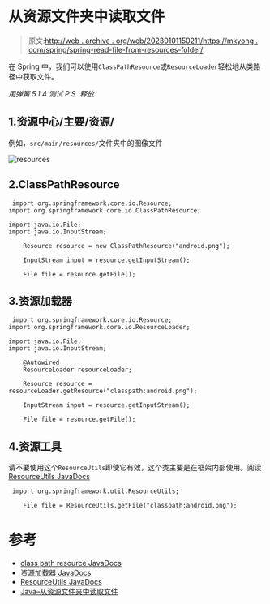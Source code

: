 # 从资源文件夹中读取文件

> 原文:[http://web . archive . org/web/20230101150211/https://mkyong . com/spring/spring-read-file-from-resources-folder/](http://web.archive.org/web/20230101150211/https://mkyong.com/spring/spring-read-file-from-resources-folder/)

在 Spring 中，我们可以使用`ClassPathResource`或`ResourceLoader`轻松地从类路径中获取文件。

*用弹簧 5.1.4 测试 P.S .释放*

## 1.资源中心/主要/资源/

例如，`src/main/resources/`文件夹中的图像文件

![resources](../Images/4c9f41af2a7b1e7f0cbf95ef7eb02329.png)

## 2.ClassPathResource

```
 import org.springframework.core.io.Resource;
import org.springframework.core.io.ClassPathResource;

import java.io.File;
import java.io.InputStream;

	Resource resource = new ClassPathResource("android.png");

	InputStream input = resource.getInputStream();

	File file = resource.getFile(); 
```

## 3.资源加载器

```
 import org.springframework.core.io.Resource;
import org.springframework.core.io.ResourceLoader;

import java.io.File;
import java.io.InputStream;

	@Autowired
    ResourceLoader resourceLoader;

	Resource resource = resourceLoader.getResource("classpath:android.png");

	InputStream input = resource.getInputStream();

	File file = resource.getFile(); 
```

## 4.资源工具

请不要使用这个`ResourceUtils`即使它有效，这个类主要是在框架内部使用。阅读 [ResourceUtils JavaDocs](http://web.archive.org/web/20221127035738/https://docs.spring.io/spring-framework/docs/current/javadoc-api/org/springframework/util/ResourceUtils.html)

```
 import org.springframework.util.ResourceUtils;

	File file = ResourceUtils.getFile("classpath:android.png"); 
```

# 参考

*   [class path resource JavaDocs](http://web.archive.org/web/20221127035738/https://docs.spring.io/spring/docs/current/javadoc-api/org/springframework/core/io/ClassPathResource.html)
*   [资源加载器 JavaDocs](http://web.archive.org/web/20221127035738/https://docs.spring.io/spring-framework/docs/current/javadoc-api/org/springframework/core/io/ResourceLoader.html)
*   [ResourceUtils JavaDocs](http://web.archive.org/web/20221127035738/https://docs.spring.io/spring-framework/docs/current/javadoc-api/org/springframework/util/ResourceUtils.html)
*   [Java–从资源文件夹中读取文件](http://web.archive.org/web/20221127035738/https://www.mkyong.com/java/java-read-a-file-from-resources-folder/)

<input type="hidden" id="mkyong-current-postId" value="15041">